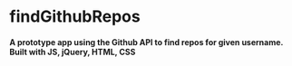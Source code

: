 # findGithubRepos

#### A prototype app using the Github API to find repos for given username. Built with JS, jQuery, HTML, CSS 
